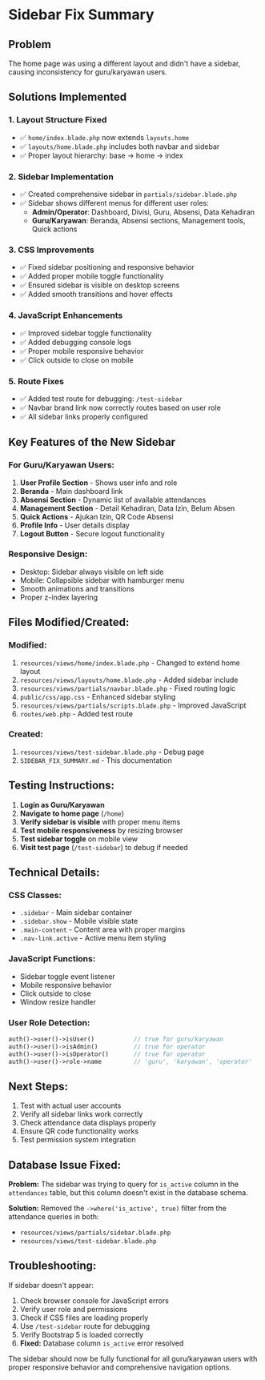 # Sidebar Fix Summary

## Problem
The home page was using a different layout and didn't have a sidebar, causing inconsistency for guru/karyawan users.

## Solutions Implemented

### 1. Layout Structure Fixed
- ✅ `home/index.blade.php` now extends `layouts.home` 
- ✅ `layouts/home.blade.php` includes both navbar and sidebar
- ✅ Proper layout hierarchy: base → home → index

### 2. Sidebar Implementation
- ✅ Created comprehensive sidebar in `partials/sidebar.blade.php`
- ✅ Sidebar shows different menus for different user roles:
  - **Admin/Operator**: Dashboard, Divisi, Guru, Absensi, Data Kehadiran
  - **Guru/Karyawan**: Beranda, Absensi sections, Management tools, Quick actions

### 3. CSS Improvements
- ✅ Fixed sidebar positioning and responsive behavior
- ✅ Added proper mobile toggle functionality
- ✅ Ensured sidebar is visible on desktop screens
- ✅ Added smooth transitions and hover effects

### 4. JavaScript Enhancements
- ✅ Improved sidebar toggle functionality
- ✅ Added debugging console logs
- ✅ Proper mobile responsive behavior
- ✅ Click outside to close on mobile

### 5. Route Fixes
- ✅ Added test route for debugging: `/test-sidebar`
- ✅ Navbar brand link now correctly routes based on user role
- ✅ All sidebar links properly configured

## Key Features of the New Sidebar

### For Guru/Karyawan Users:
1. **User Profile Section** - Shows user info and role
2. **Beranda** - Main dashboard link
3. **Absensi Section** - Dynamic list of available attendances
4. **Management Section** - Detail Kehadiran, Data Izin, Belum Absen
5. **Quick Actions** - Ajukan Izin, QR Code Absensi
6. **Profile Info** - User details display
7. **Logout Button** - Secure logout functionality

### Responsive Design:
- Desktop: Sidebar always visible on left side
- Mobile: Collapsible sidebar with hamburger menu
- Smooth animations and transitions
- Proper z-index layering

## Files Modified/Created:

### Modified:
1. `resources/views/home/index.blade.php` - Changed to extend home layout
2. `resources/views/layouts/home.blade.php` - Added sidebar include
3. `resources/views/partials/navbar.blade.php` - Fixed routing logic
4. `public/css/app.css` - Enhanced sidebar styling
5. `resources/views/partials/scripts.blade.php` - Improved JavaScript
6. `routes/web.php` - Added test route

### Created:
1. `resources/views/test-sidebar.blade.php` - Debug page
2. `SIDEBAR_FIX_SUMMARY.md` - This documentation

## Testing Instructions:

1. **Login as Guru/Karyawan**
2. **Navigate to home page** (`/home`)
3. **Verify sidebar is visible** with proper menu items
4. **Test mobile responsiveness** by resizing browser
5. **Test sidebar toggle** on mobile view
6. **Visit test page** (`/test-sidebar`) to debug if needed

## Technical Details:

### CSS Classes:
- `.sidebar` - Main sidebar container
- `.sidebar.show` - Mobile visible state
- `.main-content` - Content area with proper margins
- `.nav-link.active` - Active menu item styling

### JavaScript Functions:
- Sidebar toggle event listener
- Mobile responsive behavior
- Click outside to close
- Window resize handler

### User Role Detection:
```php
auth()->user()->isUser()           // true for guru/karyawan
auth()->user()->isAdmin()          // true for operator
auth()->user()->isOperator()       // true for operator
auth()->user()->role->name         // 'guru', 'karyawan', 'operator'
```

## Next Steps:

1. Test with actual user accounts
2. Verify all sidebar links work correctly
3. Check attendance data displays properly
4. Ensure QR code functionality works
5. Test permission system integration

## Database Issue Fixed:

**Problem:** The sidebar was trying to query for `is_active` column in the `attendances` table, but this column doesn't exist in the database schema.

**Solution:** Removed the `->where('is_active', true)` filter from the attendance queries in both:
- `resources/views/partials/sidebar.blade.php`
- `resources/views/test-sidebar.blade.php`

## Troubleshooting:

If sidebar doesn't appear:
1. Check browser console for JavaScript errors
2. Verify user role and permissions
3. Check if CSS files are loading properly
4. Use `/test-sidebar` route for debugging
5. Verify Bootstrap 5 is loaded correctly
6. **Fixed:** Database column `is_active` error resolved

The sidebar should now be fully functional for all guru/karyawan users with proper responsive behavior and comprehensive navigation options.